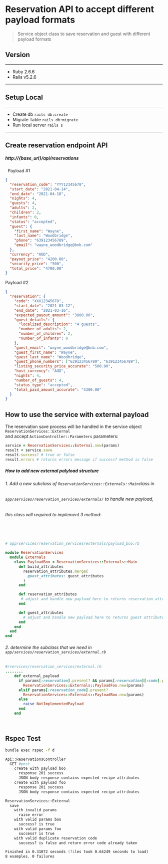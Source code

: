 # Reservation API to accept different payload formats

> Service object class to save reservation and guest with different payload formats

## Version

---

- Ruby 2.6.6
- Rails v5.2.6

---

## Setup Local

---

- Create db `rails db:create`
- Migrate Table `rails db:migrate`
- Run local server `rails s`

---

## Create reservation endpoint API

##### http://{base_url}/api/reservations

&nbsp;
Payload #1

```json
{
  "reservation_code": "YYY12345678",
  "start_date": "2021-04-14",
  "end_date": "2021-04-18",
  "nights": 4,
  "guests": 4,
  "adults": 2,
  "children": 2,
  "infants": 0,
  "status": "accepted",
  "guest": {
    "first_name": "Wayne",
    "last_name": "Woodbridge",
    "phone": "639123456789",
    "email": "wayne_woodbridge@bnb.com"
  },
  "currency": "AUD",
  "payout_price": "4200.00",
  "security_price": "500",
  "total_price": "4700.00"
}
```

Payload #2

```json
{
  "reservation": {
    "code": "XXX12345678",
    "start_date": "2021-03-12",
    "end_date": "2021-03-16",
    "expected_payout_amount": "3800.00",
    "guest_details": {
      "localized_description": "4 guests",
      "number_of_adults": 2,
      "number_of_children": 2,
      "number_of_infants": 0
    },
    "guest_email": "wayne_woodbridge@bnb.com",
    "guest_first_name": "Wayne",
    "guest_last_name": "Woodbridge",
    "guest_phone_numbers": ["639123456789", "639123456789"],
    "listing_security_price_accurate": "500.00",
    "host_currency": "AUD",
    "nights": 4,
    "number_of_guests": 4,
    "status_type": "accepted",
    "total_paid_amount_accurate": "4300.00"
  }
}
```

## How to use the service with external payload

The reservation save process will be handled in the service object `ReservationServices::External`  
and accept `ActionController::Parameters` parameters:

```ruby
service = ReservationServices::External.new(params)
result = service.save
result.success? # true or false
result.errors # returns errors message if success? method is false

```

##### How to add new external palyload structure

###### 1. Add a new subclass of `ReservationServices::Externals::Main`class in

###### `app/services/reservation_services/externals/` to handle new payload,

###### this class will required to implement 3 method:

&nbsp;

```ruby

# app/services/reservation_services/externals/payload_boo.rb

module ReservationServices
  module Externals
    class PayloadBoo < ReservationServices::Externals::Main
      def build_attributes
        reservation_attributes.merge(
          guest_attributes: guest_attributes
        )
      end

      def reservation_attributes
       # adjust and handle new payload here to returns reservation attributes
      end

      def guest_attributes
        # adjust and handle new payload here to returns guest attributes
      end
    end
  end
end


```

###### 2. determine the subclass that we need in `app/services/reservation_services/external.rb`

```ruby
#/services/reservation_services/external.rb
........
    def external_payload
      if params[:reservation].present? && params[:reservation][:code].present?
        ReservationServices::Externals::PayloadFoo.new(params)
      elsif params[:reservation_code].present?
        ReservationServices::Externals::PayloadBoo.new(params)
      else
        raise NotImplementedPayload
      end
    end
```

&nbsp;

## Rspec Test

```zsh
bundle exec rspec -f d

Api::ReservationsController
  GET #post
    create with payload boo
      response 201 success
      JSON body response contains expected recipe attributes
    create with payload foo
      response 201 success
      JSON body response contains expected recipe attributes

ReservationServices::External
  save
    with invalid params
      raise error
    with valid params boo
      success? is true
    with valid params foo
      success? is true
    with valid duplicate reservation code
      success? is false and return error code already taken

Finished in 0.31072 seconds (files took 0.64249 seconds to load)
8 examples, 0 failures

```
